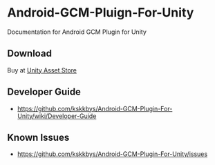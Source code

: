 Android-GCM-Pluign-For-Unity
============================

Documentation for Android GCM Plugin for Unity

## Download

Buy at [Unity Asset Store](http://unity3d.com/asset-store/)

## Developer Guide

* https://github.com/kskkbys/Android-GCM-Plugin-For-Unity/wiki/Developer-Guide

## Known Issues

* https://github.com/kskkbys/Android-GCM-Plugin-For-Unity/issues
